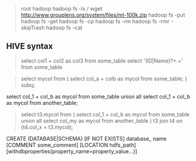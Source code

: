 > root
> hadoop
> hadoop fs -ls /
> wget http://www.grouplens.org/system/files/ml-100k.zip
> hadoop fs  -put
> hadoop fs  -get
> hadoop fs  -cp
> hadoop fs  -rm
> hadoop fs  -rmr -skipTrash
> hadoop fs  -cat
 


## HIVE syntax

> select col1 + col2 as col3 from some_table
> select '(ID|Name)?+.+' from some_table

> select mycol from (
    select col_a + colb as mycol
    from some_table;
        ) subq;

select col_1 + col_b as mycol 
from some_table
union all
select col_1 + col_b as mycol 
from another_table;

> select t3.mycol 
from (
select col_1 + col_b as mycol 
from some_table
union all
    select col_my as mycol
    from another_table
     ) t3
     join t4 on (t4.col_x = t3.mycol);

>
CREATE (DATABASE|SCHEMA) [IF NOT EXISTS] database_ name
[COMMENT some_comment]
[LOCATION hdfs_path]
[withdbproperties(property_name=property_value...)]

